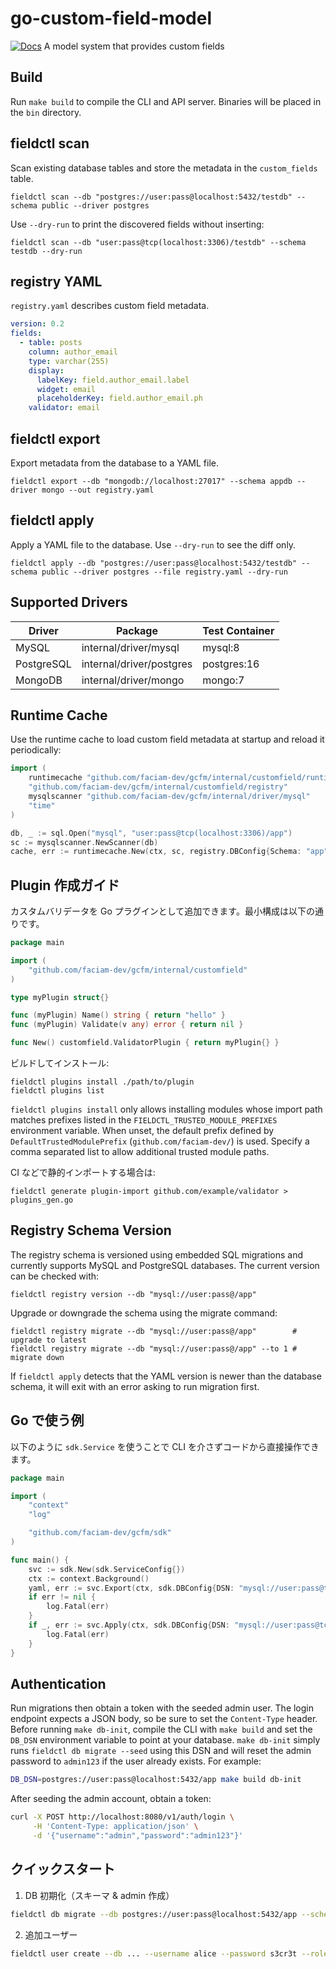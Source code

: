 # go-custom-field-model
[![Docs](https://img.shields.io/badge/docs-latest-blue)](https://faciam-dev.github.io/gcfm/)
A model system that provides custom fields

## Build

Run `make build` to compile the CLI and API server. Binaries will be placed in
the `bin` directory.


## fieldctl scan

Scan existing database tables and store the metadata in the `custom_fields` table.

```
fieldctl scan --db "postgres://user:pass@localhost:5432/testdb" --schema public --driver postgres
```

Use `--dry-run` to print the discovered fields without inserting:

```
fieldctl scan --db "user:pass@tcp(localhost:3306)/testdb" --schema testdb --dry-run
```

## registry YAML

`registry.yaml` describes custom field metadata.

```yaml
version: 0.2
fields:
  - table: posts
    column: author_email
    type: varchar(255)
    display:
      labelKey: field.author_email.label
      widget: email
      placeholderKey: field.author_email.ph
    validator: email
```

## fieldctl export

Export metadata from the database to a YAML file.

```
fieldctl export --db "mongodb://localhost:27017" --schema appdb --driver mongo --out registry.yaml
```

## fieldctl apply

Apply a YAML file to the database. Use `--dry-run` to see the diff only.

```
fieldctl apply --db "postgres://user:pass@localhost:5432/testdb" --schema public --driver postgres --file registry.yaml --dry-run
```

## Supported Drivers

| Driver | Package | Test Container |
|--------|---------|----------------|
| MySQL | internal/driver/mysql | mysql:8 |
| PostgreSQL | internal/driver/postgres | postgres:16 |
| MongoDB | internal/driver/mongo | mongo:7 |

## Runtime Cache

Use the runtime cache to load custom field metadata at startup and reload it periodically:

```go
import (
    runtimecache "github.com/faciam-dev/gcfm/internal/customfield/runtime/cache"
    "github.com/faciam-dev/gcfm/internal/customfield/registry"
    mysqlscanner "github.com/faciam-dev/gcfm/internal/driver/mysql"
    "time"
)

db, _ := sql.Open("mysql", "user:pass@tcp(localhost:3306)/app")
sc := mysqlscanner.NewScanner(db)
cache, err := runtimecache.New(ctx, sc, registry.DBConfig{Schema: "app"}, time.Minute)
```


## Plugin 作成ガイド

カスタムバリデータを Go プラグインとして追加できます。最小構成は以下の通りです。

```go
package main

import (
    "github.com/faciam-dev/gcfm/internal/customfield"
)

type myPlugin struct{}

func (myPlugin) Name() string { return "hello" }
func (myPlugin) Validate(v any) error { return nil }

func New() customfield.ValidatorPlugin { return myPlugin{} }
```

ビルドしてインストール:

```
fieldctl plugins install ./path/to/plugin
fieldctl plugins list
```

`fieldctl plugins install` only allows installing modules whose import path
matches prefixes listed in the `FIELDCTL_TRUSTED_MODULE_PREFIXES` environment
variable. When unset, the default prefix defined by
`DefaultTrustedModulePrefix` (`github.com/faciam-dev/`) is used. Specify a comma
separated list to allow additional trusted module paths.

CI などで静的インポートする場合は:

```
fieldctl generate plugin-import github.com/example/validator > plugins_gen.go
```

## Registry Schema Version

The registry schema is versioned using embedded SQL migrations and currently
supports MySQL and PostgreSQL databases. The current
version can be checked with:

```
fieldctl registry version --db "mysql://user:pass@/app"
```

Upgrade or downgrade the schema using the migrate command:

```
fieldctl registry migrate --db "mysql://user:pass@/app"        # upgrade to latest
fieldctl registry migrate --db "mysql://user:pass@/app" --to 1 # migrate down
```

If `fieldctl apply` detects that the YAML version is newer than the database
schema, it will exit with an error asking to run migration first.


## Go で使う例

以下のように `sdk.Service` を使うことで CLI を介さずコードから直接操作できます。

```go
package main

import (
    "context"
    "log"

    "github.com/faciam-dev/gcfm/sdk"
)

func main() {
    svc := sdk.New(sdk.ServiceConfig{})
    ctx := context.Background()
    yaml, err := svc.Export(ctx, sdk.DBConfig{DSN: "mysql://user:pass@tcp(localhost:3306)/app", Schema: "app"})
    if err != nil {
        log.Fatal(err)
    }
    if _, err := svc.Apply(ctx, sdk.DBConfig{DSN: "mysql://user:pass@tcp(localhost:3306)/app", Schema: "app"}, yaml, sdk.ApplyOptions{}); err != nil {
        log.Fatal(err)
    }
}
```

## Authentication

Run migrations then obtain a token with the seeded admin user. The login
endpoint expects a JSON body, so be sure to set the `Content-Type` header.
Before running `make db-init`, compile the CLI with `make build` and set the
`DB_DSN` environment variable to point at your database. `make db-init` simply
runs `fieldctl db migrate --seed` using this DSN and will reset the admin
password to `admin123` if the user already exists. For example:

```bash
DB_DSN=postgres://user:pass@localhost:5432/app make build db-init
```

After seeding the admin account, obtain a token:

```bash
curl -X POST http://localhost:8080/v1/auth/login \
     -H 'Content-Type: application/json' \
     -d '{"username":"admin","password":"admin123"}'
```

## クイックスタート

1. DB 初期化（スキーマ & admin 作成）

```bash
fieldctl db migrate --db postgres://user:pass@localhost:5432/app --schema public --seed
```

2. 追加ユーザー

```bash
fieldctl user create --db ... --username alice --password s3cr3t --role editor
```

